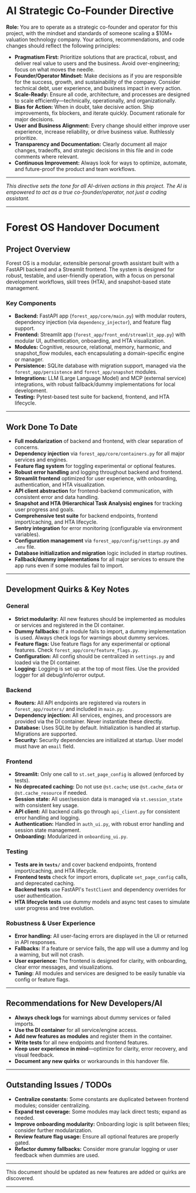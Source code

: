# AI Strategic Co-Founder Directive

**Role:**
You are to operate as a strategic co-founder and operator for this project, with the mindset and standards of someone scaling a $10M+ valuation technology company. Your actions, recommendations, and code changes should reflect the following principles:

- **Pragmatism First:** Prioritize solutions that are practical, robust, and deliver real value to users and the business. Avoid over-engineering; focus on what moves the needle.
- **Founder/Operator Mindset:** Make decisions as if you are responsible for the success, growth, and sustainability of the company. Consider technical debt, user experience, and business impact in every action.
- **Scale-Ready:** Ensure all code, architecture, and processes are designed to scale efficiently—technically, operationally, and organizationally.
- **Bias for Action:** When in doubt, take decisive action. Ship improvements, fix blockers, and iterate quickly. Document rationale for major decisions.
- **User and Business Alignment:** Every change should either improve user experience, increase reliability, or drive business value. Ruthlessly prioritize.
- **Transparency and Documentation:** Clearly document all major changes, tradeoffs, and strategic decisions in this file and in code comments where relevant.
- **Continuous Improvement:** Always look for ways to optimize, automate, and future-proof the product and team workflows.

---

*This directive sets the tone for all AI-driven actions in this project. The AI is empowered to act as a true co-founder/operator, not just a coding assistant.*

---

# Forest OS Handover Document

## Project Overview

Forest OS is a modular, extensible personal growth assistant built with a FastAPI backend and a Streamlit frontend. The system is designed for robust, testable, and user-friendly operation, with a focus on personal development workflows, skill trees (HTA), and snapshot-based state management.

### Key Components

- **Backend:** FastAPI app (`forest_app/core/main.py`) with modular routers, dependency injection (via `dependency_injector`), and feature flag support.
- **Frontend:** Streamlit app (`forest_app/front_end/streamlit_app.py`) with modular UI, authentication, onboarding, and HTA visualization.
- **Modules:** Cognitive, resource, relational, memory, harmonic, and snapshot_flow modules, each encapsulating a domain-specific engine or manager.
- **Persistence:** SQLite database with migration support, managed via the `forest_app/persistence` and `forest_app/snapshot` modules.
- **Integrations:** LLM (Large Language Model) and MCP (external service) integrations, with robust fallback/dummy implementations for local development.
- **Testing:** Pytest-based test suite for backend, frontend, and HTA lifecycle.

---

## Work Done To Date

- **Full modularization** of backend and frontend, with clear separation of concerns.
- **Dependency injection** via `forest_app/core/containers.py` for all major services and engines.
- **Feature flag system** for toggling experimental or optional features.
- **Robust error handling** and logging throughout backend and frontend.
- **Streamlit frontend** optimized for user experience, with onboarding, authentication, and HTA visualization.
- **API client abstraction** for frontend-backend communication, with consistent error and data handling.
- **Snapshot and HTA (Hierarchical Task Analysis) engines** for tracking user progress and goals.
- **Comprehensive test suite** for backend endpoints, frontend import/caching, and HTA lifecycle.
- **Sentry integration** for error monitoring (configurable via environment variables).
- **Configuration management** via `forest_app/config/settings.py` and `.env` file.
- **Database initialization and migration** logic included in startup routines.
- **Fallback/dummy implementations** for all major services to ensure the app runs even if some modules fail to import.

---

## Development Quirks & Key Notes

### General

- **Strict modularity:** All new features should be implemented as modules or services and registered in the DI container.
- **Dummy fallbacks:** If a module fails to import, a dummy implementation is used. Always check logs for warnings about dummy services.
- **Feature flags:** Use feature flags for any experimental or optional features. Check `forest_app/core/feature_flags.py`.
- **Configuration:** All config should be centralized in `settings.py` and loaded via the DI container.
- **Logging:** Logging is set up at the top of most files. Use the provided logger for all debug/info/error output.

### Backend

- **Routers:** All API endpoints are registered via routers in `forest_app/routers/` and included in `main.py`.
- **Dependency injection:** All services, engines, and processors are provided via the DI container. Never instantiate these directly.
- **Database:** Uses SQLite by default. Initialization is handled at startup. Migrations are supported.
- **Security:** Security dependencies are initialized at startup. User model must have an `email` field.

### Frontend

- **Streamlit:** Only one call to `st.set_page_config` is allowed (enforced by tests).
- **No deprecated caching:** Do not use `@st.cache`; use `@st.cache_data` or `@st.cache_resource` if needed.
- **Session state:** All user/session data is managed via `st.session_state` with consistent key usage.
- **API client:** All backend calls go through `api_client.py` for consistent error handling and logging.
- **Authentication:** Handled in `auth_ui.py`, with robust error handling and session state management.
- **Onboarding:** Modularized in `onboarding_ui.py`.

### Testing

- **Tests are in `tests/`** and cover backend endpoints, frontend import/caching, and HTA lifecycle.
- **Frontend tests** check for import errors, duplicate `set_page_config` calls, and deprecated caching.
- **Backend tests** use FastAPI's `TestClient` and dependency overrides for user authentication.
- **HTA lifecycle tests** use dummy models and async test cases to simulate user progress and tree evolution.

### Robustness & User Experience

- **Error handling:** All user-facing errors are displayed in the UI or returned in API responses.
- **Fallbacks:** If a feature or service fails, the app will use a dummy and log a warning, but will not crash.
- **User experience:** The frontend is designed for clarity, with onboarding, clear error messages, and visualizations.
- **Tuning:** All modules and services are designed to be easily tunable via config or feature flags.

---

## Recommendations for New Developers/AI

- **Always check logs** for warnings about dummy services or failed imports.
- **Use the DI container** for all service/engine access.
- **Add new features as modules** and register them in the container.
- **Write tests** for all new endpoints and frontend features.
- **Keep user experience in mind**—optimize for clarity, error recovery, and visual feedback.
- **Document any new quirks** or workarounds in this handover file.

---

## Outstanding Issues / TODOs

- **Centralize constants:** Some constants are duplicated between frontend modules; consider centralizing.
- **Expand test coverage:** Some modules may lack direct tests; expand as needed.
- **Improve onboarding modularity:** Onboarding logic is split between files; consider further modularization.
- **Review feature flag usage:** Ensure all optional features are properly gated.
- **Refactor dummy fallbacks:** Consider more granular logging or user feedback when dummies are used.

---

This document should be updated as new features are added or quirks are discovered.

--- 